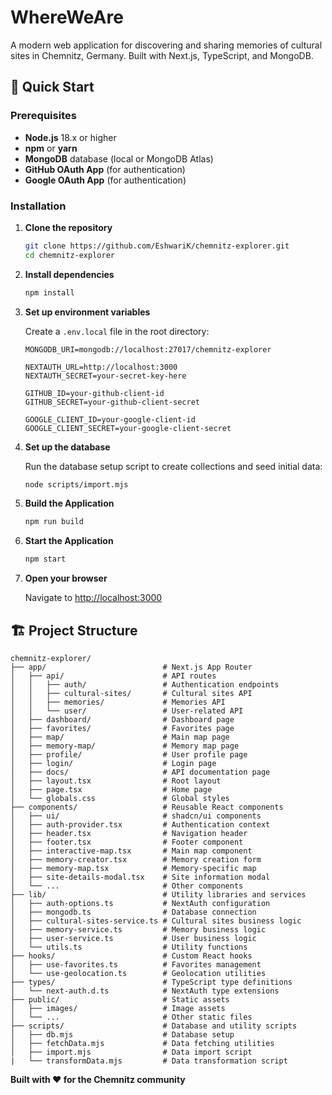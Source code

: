 # WhereWeAre

A modern web application for discovering and sharing memories of cultural sites in Chemnitz, Germany. Built with Next.js, TypeScript, and MongoDB.

## 🚀 Quick Start

### Prerequisites

- **Node.js** 18.x or higher
- **npm** or **yarn**
- **MongoDB** database (local or MongoDB Atlas)
- **GitHub OAuth App** (for authentication)
- **Google OAuth App** (for authentication)

### Installation

1. **Clone the repository**
   ```bash
   git clone https://github.com/EshwariK/chemnitz-explorer.git
   cd chemnitz-explorer
   ```
   
2. **Install dependencies**
   ```bash
   npm install
   ```
3. **Set up environment variables**

   Create a `.env.local` file in the root directory:
   ```env
   MONGODB_URI=mongodb://localhost:27017/chemnitz-explorer

   NEXTAUTH_URL=http://localhost:3000
   NEXTAUTH_SECRET=your-secret-key-here

   GITHUB_ID=your-github-client-id
   GITHUB_SECRET=your-github-client-secret

   GOOGLE_CLIENT_ID=your-google-client-id
   GOOGLE_CLIENT_SECRET=your-google-client-secret
   ```

4. **Set up the database**

   Run the database setup script to create collections and seed initial data:
   ```bash
   node scripts/import.mjs
   ```

5. **Build the Application**
   ```bash
   npm run build
   ```

5. **Start the Application**
   ```bash
   npm start
   ```

6. **Open your browser**

   Navigate to [http://localhost:3000](http://localhost:3000)

## 🏗️ Project Structure

```
chemnitz-explorer/
├── app/                          # Next.js App Router
│   ├── api/                      # API routes
│   │   ├── auth/                 # Authentication endpoints
│   │   ├── cultural-sites/       # Cultural sites API
│   │   ├── memories/             # Memories API
│   │   └── user/                 # User-related API
│   ├── dashboard/                # Dashboard page
│   ├── favorites/                # Favorites page
│   ├── map/                      # Main map page
│   ├── memory-map/               # Memory map page
│   ├── profile/                  # User profile page
│   ├── login/                    # Login page
│   ├── docs/                     # API documentation page
│   ├── layout.tsx                # Root layout
│   ├── page.tsx                  # Home page
│   └── globals.css               # Global styles
├── components/                   # Reusable React components
│   ├── ui/                       # shadcn/ui components
│   ├── auth-provider.tsx         # Authentication context
│   ├── header.tsx                # Navigation header
│   ├── footer.tsx                # Footer component
│   ├── interactive-map.tsx       # Main map component
│   ├── memory-creator.tsx        # Memory creation form
│   ├── memory-map.tsx            # Memory-specific map
│   ├── site-details-modal.tsx    # Site information modal
│   └── ...                       # Other components
├── lib/                          # Utility libraries and services
│   ├── auth-options.ts           # NextAuth configuration
│   ├── mongodb.ts                # Database connection
│   ├── cultural-sites-service.ts # Cultural sites business logic
│   ├── memory-service.ts         # Memory business logic
│   ├── user-service.ts           # User business logic
│   └── utils.ts                  # Utility functions
├── hooks/                        # Custom React hooks
│   ├── use-favorites.ts          # Favorites management
│   └── use-geolocation.ts        # Geolocation utilities
├── types/                        # TypeScript type definitions
│   └── next-auth.d.ts            # NextAuth type extensions
├── public/                       # Static assets
│   ├── images/                   # Image assets
│   └── ...                       # Other static files
├── scripts/                      # Database and utility scripts
│   ├── db.mjs                    # Database setup
│   ├── fetchData.mjs             # Data fetching utilities
│   ├── import.mjs                # Data import script
|   └── transformData.mjs         # Data transformation script
```

**Built with ❤️ for the Chemnitz community**
